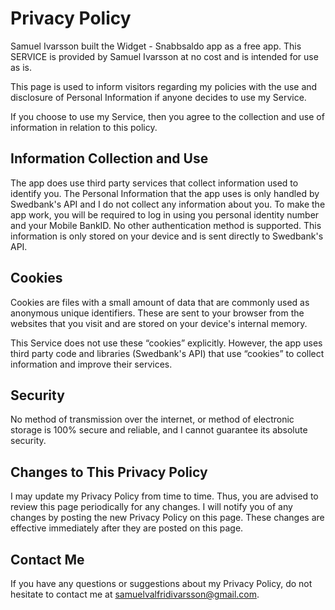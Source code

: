 # Privacy Policy

Samuel Ivarsson built the Widget - Snabbsaldo app as a free app. This SERVICE is provided by Samuel Ivarsson at no cost and is intended for use as is.

This page is used to inform visitors regarding my policies with the use and disclosure of Personal Information if anyone decides to use my Service.

If you choose to use my Service, then you agree to the collection and use of information in relation to this policy.

## Information Collection and Use

The app does use third party services that collect information used to identify you. The Personal Information that the app uses is only handled by Swedbank's API and I do not collect any information about you. To make the app work, you will be required to log in using you personal identity number and your Mobile BankID. No other authentication method is supported. This information is only stored on your device and is sent directly to Swedbank's API.

## Cookies

Cookies are files with a small amount of data that are commonly used as anonymous unique identifiers. These are sent to your browser from the websites that you visit and are stored on your device's internal memory.

This Service does not use these “cookies” explicitly. However, the app uses third party code and libraries (Swedbank's API) that use “cookies” to collect information and improve their services. 

## Security

No method of transmission over the internet, or method of electronic storage is 100% secure and reliable, and I cannot guarantee its absolute security. 

## Changes to This Privacy Policy

I may update my Privacy Policy from time to time. Thus, you are advised to review this page periodically for any changes. I will notify you of any changes by posting the new Privacy Policy on this page. These changes are effective immediately after they are posted on this page.

## Contact Me

If you have any questions or suggestions about my Privacy Policy, do not hesitate to contact me at samuelvalfridivarsson@gmail.com.
